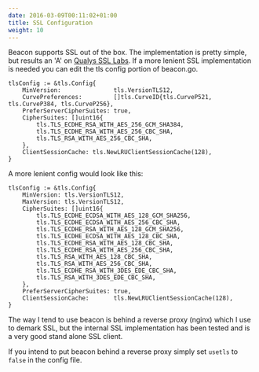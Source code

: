 ```yaml
---
date: 2016-03-09T00:11:02+01:00
title: SSL Configuration
weight: 10
---
```


Beacon supports SSL out of the box.  The implementation is pretty simple, but results an 'A' on [Qualys SSL Labs](https://www.ssllabs.com/).  If a more lenient SSL implementation is needed you can edit the tls config portion of beacon.go.  

```
tlsConfig := &tls.Config{
	MinVersion:               tls.VersionTLS12,
	CurvePreferences:         []tls.CurveID{tls.CurveP521, tls.CurveP384, tls.CurveP256},
	PreferServerCipherSuites: true,
	CipherSuites: []uint16{
		tls.TLS_ECDHE_RSA_WITH_AES_256_GCM_SHA384,
		tls.TLS_ECDHE_RSA_WITH_AES_256_CBC_SHA,
		tls.TLS_RSA_WITH_AES_256_CBC_SHA,
	},
	ClientSessionCache: tls.NewLRUClientSessionCache(128),
}
```
A more lenient config would look like this:
```
tlsConfig := &tls.Config{
	MinVersion: tls.VersionTLS12,
	MaxVersion: tls.VersionTLS12,
	CipherSuites: []uint16{
		tls.TLS_ECDHE_ECDSA_WITH_AES_128_GCM_SHA256,
		tls.TLS_ECDHE_ECDSA_WITH_AES_256_CBC_SHA,
		tls.TLS_ECDHE_RSA_WITH_AES_128_GCM_SHA256,
		tls.TLS_ECDHE_ECDSA_WITH_AES_128_CBC_SHA,
		tls.TLS_ECDHE_RSA_WITH_AES_128_CBC_SHA,
		tls.TLS_ECDHE_RSA_WITH_AES_256_CBC_SHA,
		tls.TLS_RSA_WITH_AES_128_CBC_SHA,
		tls.TLS_RSA_WITH_AES_256_CBC_SHA,
		tls.TLS_ECDHE_RSA_WITH_3DES_EDE_CBC_SHA,
		tls.TLS_RSA_WITH_3DES_EDE_CBC_SHA,
	},
	PreferServerCipherSuites: true,
	ClientSessionCache:       tls.NewLRUClientSessionCache(128),
}
```

The way I tend to use beacon is behind a reverse proxy (nginx) which I use to demark SSL, but the internal SSL implementation has been tested and is a very good stand alone SSL client.

If you intend to put beacon behind a reverse proxy simply set `usetls` to `false` in the config file.
